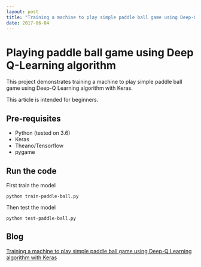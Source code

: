 ```yaml
---
layout: post
title: "Training a machine to play simple paddle ball game using Deep-Q Learning algorithm with Keras"
date: 2017-06-04
---
```


# Playing paddle ball game using Deep Q-Learning algorithm
This project demonstrates training a machine to play simple paddle ball game using Deep-Q Learning algorithm with Keras.

This article is intended for beginners.

## Pre-requisites
* Python (tested on 3.6)
* Keras
* Theano/Tensorflow
* pygame

## Run the code

First train the model

`python train-paddle-ball.py`

Then test the model

`python test-paddle-ball.py`

## Blog
[Training a machine to play simple paddle ball game using Deep-Q Learning algorithm with Keras](https://azhar2205.github.io/blog/2017/06/04/paddle-ball-dqlearn)
